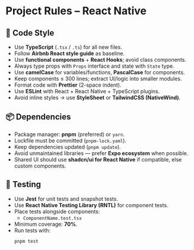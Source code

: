 # Project Rules – React Native

## 🎨 Code Style
- Use **TypeScript** (`.tsx` / `.ts`) for all new files.
- Follow **Airbnb React style guide** as baseline.
- Use **functional components** + **React Hooks**; avoid class components.
- Always type props with `Props` interface and state with `State` type.
- Use **camelCase** for variables/functions, **PascalCase** for components.
- Keep components ≤ 300 lines; extract UI/logic into smaller modules.
- Format code with **Prettier** (2-space indent).
- Use **ESLint** with React + React Native + TypeScript plugins.
- Avoid inline styles → use **StyleSheet** or **TailwindCSS (NativeWind)**.

## 📦 Dependencies
- Package manager: **pnpm** (preferred) or `yarn`.
- Lockfile must be committed (`pnpm-lock.yaml`).
- Keep dependencies updated (`pnpm update`).
- Avoid unmaintained libraries — prefer **Expo ecosystem** when possible.
- Shared UI should use **shadcn/ui for React Native** if compatible, else custom components.

## 🧪 Testing
- Use **Jest** for unit tests and snapshot tests.
- Use **React Native Testing Library (RNTL)** for component tests.
- Place tests alongside components:  
  - `ComponentName.test.tsx`  
- Minimum coverage: **70%**.
- Run tests with:
  ```bash
  pnpm test
